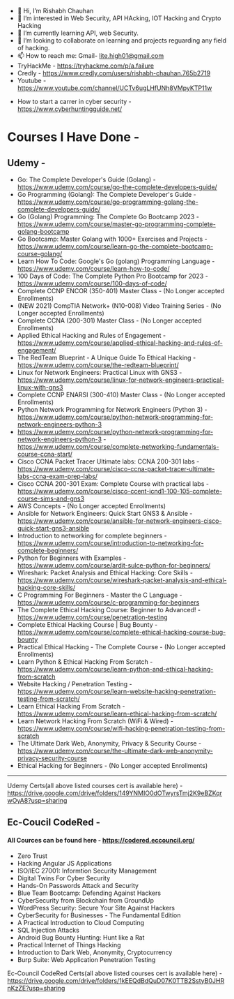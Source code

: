 - 👋 Hi, I’m Rishabh Chauhan
- 👀 I’m interested in Web Security, API HAcking, IOT Hacking and Crypto Hacking
- 🌱 I’m currently learning API, web Security.
- 💞️ I’m looking to collaborate on learning and projects reguarding any field of hacking.
- 📫 How to reach me: Gmail- lite.high01@gmail.com
- TryHackMe - https://tryhackme.com/p/a.failure
- Credly - https://www.credly.com/users/rishabh-chauhan.765b2719
- Youtube - https://www.youtube.com/channel/UCTv6ugLHfUNh8VMpyKTP11w

* How to start a carrer in cyber security - https://www.cyberhuntingguide.net/

# Courses I Have Done - 
## Udemy - 
* Go: The Complete Developer's Guide (Golang) - https://www.udemy.com/course/go-the-complete-developers-guide/
* Go Programming (Golang): The Complete Developer's Guide - https://www.udemy.com/course/go-programming-golang-the-complete-developers-guide/
* Go (Golang) Programming: The Complete Go Bootcamp 2023 - https://www.udemy.com/course/master-go-programming-complete-golang-bootcamp
* Go Bootcamp: Master Golang with 1000+ Exercises and Projects - https://www.udemy.com/course/learn-go-the-complete-bootcamp-course-golang/
* Learn How To Code: Google's Go (golang) Programming Language - https://www.udemy.com/course/learn-how-to-code/
* 100 Days of Code: The Complete Python Pro Bootcamp for 2023 - https://www.udemy.com/course/100-days-of-code/
* Complete CCNP ENCOR (350-401) Master Class - (No Longer accepted Enrollments)
* (NEW 2021) CompTIA Network+ (N10-008) Video Training Series - (No Longer accepted Enrollments)
* Complete CCNA (200-301) Master Class - (No Longer accepted Enrollments)
* Applied Ethical Hacking and Rules of Engagement - https://www.udemy.com/course/applied-ethical-hacking-and-rules-of-engagement/
* The RedTeam Blueprint - A Unique Guide To Ethical Hacking - https://www.udemy.com/course/the-redteam-blueprint/
* Linux for Network Engineers: Practical Linux with GNS3 - https://www.udemy.com/course/linux-for-network-engineers-practical-linux-with-gns3
* Complete CCNP ENARSI (300-410) Master Class - (No Longer accepted Enrollments)
* Python Network Programming for Network Engineers (Python 3) - https://www.udemy.com/course/python-network-programming-for-network-engineers-python-3
* https://www.udemy.com/course/python-network-programming-for-network-engineers-python-3 - https://www.udemy.com/course/complete-networking-fundamentals-course-ccna-start/
* Cisco CCNA Packet Tracer Ultimate labs: CCNA 200-301 labs - https://www.udemy.com/course/cisco-ccna-packet-tracer-ultimate-labs-ccna-exam-prep-labs/
* Cisco CCNA 200-301 Exam: Complete Course with practical labs - https://www.udemy.com/course/cisco-ccent-icnd1-100-105-complete-course-sims-and-gns3
* AWS Concepts - (No Longer accepted Enrollments)
* Ansible for Network Engineers: Quick Start GNS3 & Ansible - https://www.udemy.com/course/ansible-for-network-engineers-cisco-quick-start-gns3-ansible
* Introduction to networking for complete beginners - https://www.udemy.com/course/introduction-to-networking-for-complete-beginners/
* Python for Beginners with Examples - https://www.udemy.com/course/ardit-sulce-python-for-beginners/
* Wireshark: Packet Analysis and Ethical Hacking: Core Skills - https://www.udemy.com/course/wireshark-packet-analysis-and-ethical-hacking-core-skills/
* C Programming For Beginners - Master the C Language - https://www.udemy.com/course/c-programming-for-beginners
* The Complete Ethical Hacking Course: Beginner to Advanced! - https://www.udemy.com/course/penetration-testing
* Complete Ethical Hacking Course | Bug Bounty - https://www.udemy.com/course/complete-ethical-hacking-course-bug-bounty
* Practical Ethical Hacking - The Complete Course - (No Longer accepted Enrollments)
* Learn Python & Ethical Hacking From Scratch - https://www.udemy.com/course/learn-python-and-ethical-hacking-from-scratch
* Website Hacking / Penetration Testing - https://www.udemy.com/course/learn-website-hacking-penetration-testing-from-scratch/
* Learn Ethical Hacking From Scratch - https://www.udemy.com/course/learn-ethical-hacking-from-scratch/
* Learn Network Hacking From Scratch (WiFi & Wired) - https://www.udemy.com/course/wifi-hacking-penetration-testing-from-scratch
* The Ultimate Dark Web, Anonymity, Privacy & Security Course - https://www.udemy.com/course/the-ultimate-dark-web-anonymity-privacy-security-course
* Ethical Hacking for Beginners - (No Longer accepted Enrollments)
---
Udemy Certs(all above listed courses cert is available here) - https://drive.google.com/drive/folders/149YNMIO0dOTwyrsTmj2K9eBZKqrwOyA8?usp=sharing

## Ec-Coucil CodeRed -  
#### All Cources can be found here - https://codered.eccouncil.org/
* Zero Trust
* Hacking Angular JS Applications
* ISO/IEC 27001: Informtion Security Management
* Digital Twins For Cyber Security
* Hands-On Passwords Attack and Security
* Blue Team Bootcamp: Defending Against Hackers
* CyberSecurity from Blockchain from GroundUp
* WordPress Security: Secure Your Site Against Hackers
* CyberSecurity for Businesses - The Fundamental Edition
* A Practical Introduction to Cloud Computing
* SQL Injection Attacks
* Android Bug Bounty Hunting: Hunt like a Rat
* Practical Internet of Things Hacking
* Introduction to Dark Web, Anonymity, Cryptocurrency
* Burp Suite: Web Application Penetration Testing

Ec-Council CodeRed Certs(all above listed courses cert is available here) - https://drive.google.com/drive/folders/1kEEQdBdQuD07K0TTB2SstyB0JHRnKzZE?usp=sharing



<!---
a-fai1ur3/a-fai1ur3 is a ✨ special ✨ repository because its `README.md` (this file) appears on your GitHub profile.
You can click the Preview link to take a look at your changes.
--->
